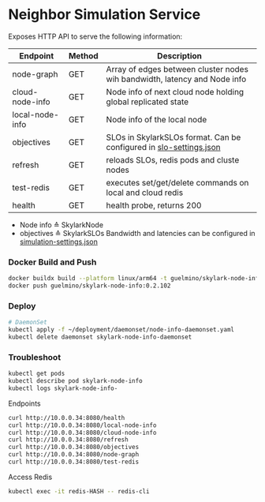 # Neighbor Simulation Service
Exposes HTTP API to serve the following information:

| Endpoint        | Method | Description                                                                                      |
|-----------------|--------|--------------------------------------------------------------------------------------------------|
| node-graph      | GET    | Array of edges between cluster nodes wih bandwidth, latency and Node info                        | 
| cloud-node-info | GET    | Node info of next cloud node holding global replicated state                                     |
| local-node-info | GET    | Node info of the local node                                                                      |
| objectives      | GET    | SLOs in SkylarkSLOs format. Can be configured in [slo-settings.json](settings/slo-settings.json) |
| refresh         | GET    | reloads SLOs, redis pods and cluste nodes                                                        |
| test-redis      | GET    | executes set/get/delete commands on local and cloud redis                                        |
| health          | GET    | health probe, returns 200                                                                        |

- Node info ≙ SkylarkNode
- objectives ≙ SkylarkSLOs
Bandwidth and latencies can be configured in [simulation-settings.json](settings/simulation-settings.json)
### Docker Build and Push
```bash
docker buildx build --platform linux/arm64 -t guelmino/skylark-node-info:0.2.102 .
docker push guelmino/skylark-node-info:0.2.102
```
### Deploy
```bash
# DaemonSet
kubectl apply -f ~/deployment/daemonset/node-info-daemonset.yaml
kubectl delete daemonset skylark-node-info-daemonset
```
### Troubleshoot
```bash
kubectl get pods
kubectl describe pod skylark-node-info
kubectl logs skylark-node-info-
```

Endpoints
```bash
curl http://10.0.0.34:8080/health
curl http://10.0.0.34:8080/local-node-info
curl http://10.0.0.34:8080/cloud-node-info
curl http://10.0.0.34:8080/refresh
curl http://10.0.0.34:8080/objectives
curl http://10.0.0.34:8080/node-graph
curl http://10.0.0.34:8080/test-redis

```

Access Redis
```bash
kubectl exec -it redis-HASH -- redis-cli
```